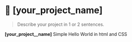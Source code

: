 <a name="readme-top"></a>


<!-- PROJECT DESCRIPTION -->

# 📖 [your_project_name] <a name="Hello World"></a>

> Describe your project in 1 or 2 sentences.

**[your_project__name]** Simple Hello World in html and CSS

